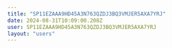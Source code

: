 ```yaml
---
title: "SP11EZAAA9HD45A3N763QZDJ3BQ3VMJER5AXA7YRJ"
date: 2024-08-31T10:09:00.208Z
user: SP11EZAAA9HD45A3N763QZDJ3BQ3VMJER5AXA7YRJ
layout: "users"
---
```

    